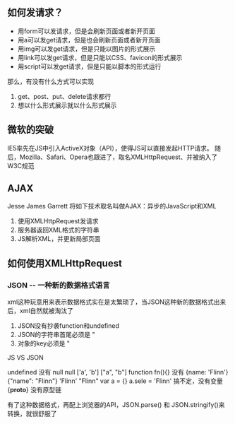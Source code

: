 ## 如何发请求？

- 用form可以发请求，但是会刷新页面或者新开页面
- 用a可以发get请求，但是也会刷新页面或者新开页面
- 用img可以发get请求，但是只能以图片的形式展示
- 用link可以发get请求，但是只能以CSS、favicon的形式展示
- 用script可以发get请求，但是只能以脚本的形式运行

那么，有没有什么方式可以实现

1. get、post、put、delete请求都行
2. 想以什么形式展示就以什么形式展示

## 微软的突破

IE5率先在JS中引入ActiveX对象（API），使得JS可以直接发起HTTP请求。
随后，Mozilla、Safari、Opera也跟进了，取名XMLHttpRequest、并被纳入了W3C规范

## AJAX

Jesse James Garrett 将如下技术取名叫做AJAX：异步的JavaScript和XML

1. 使用XMLHttpRequest发请求
2. 服务器返回XML格式的字符串
3. JS解析XML，并更新局部页面

## 如何使用XMLHttpRequest

### JSON -- 一种新的数据格式语言

xml这种玩意用来表示数据格式实在是太繁琐了，当JSON这种新的数据格式出来后，xml自然就被淘汰了

1. JSON没有抄袭function和undefined
2. JSON的字符串首尾必须是 "
3. 对象的key必须是 "

JS VS JSON

undefined        没有
null              null
['a', 'b']        ["a", "b"]
function fn(){}   没有
{name: 'Flinn'}   {"name": "Flinn"}
'Flinn'            "Flinn"
var a = {}
a.sele = 'Flinn'   搞不定，没有变量
{__proto__}        没有原型链

有了这种数据格式，再配上浏览器的API，JSON.parse() 和 JSON.stringify()来转换，就很舒服了


